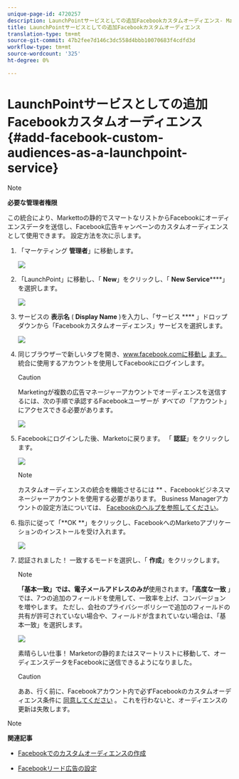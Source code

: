 ```yaml
---
unique-page-id: 4720257
description: LaunchPointサービスとしての追加Facebookカスタムオーディエンス- Marketto Docs — 製品ドキュメント
title: LaunchPointサービスとしての追加Facebookカスタムオーディエンス
translation-type: tm+mt
source-git-commit: 47b2fee7d146c3dc558d4bbb10070683f4cdfd3d
workflow-type: tm+mt
source-wordcount: '325'
ht-degree: 0%

---
```



# LaunchPointサービスとしての追加Facebookカスタムオーディエンス {#add-facebook-custom-audiences-as-a-launchpoint-service}

>[!NOTE]
>
>**必要な管理者権限**

この統合により、Markettoの静的でスマートなリストからFacebookにオーディエンスデータを送信し、Facebook広告キャンペーンのカスタムオーディエンスとして使用できます。 設定方法を次に示します。

1. 「マーケティング **管理者**」に移動します。

   ![](assets/image2016-11-29-10-3a50-3a29.png)

1. 「LaunchPoint」に移動し、「 **New**」をクリックし、「 **New Service******」を選択します。

   ![](assets/image2016-11-29-10-3a51-3a11.png)

1. サービスの **表示名** ( **Display Name** )を入力し、「サービス **** 」ドロップダウンから「Facebookカスタムオーディエンス」サービスを選択します。

   ![](assets/image2016-11-29-12-3a51-3a8.png)

1. 同じブラウザーで新しいタブを開き、www.facebook.comに移動し [ます。](http://www.facebook.com./) 統合に使用するアカウントを使用してFacebookにログインします。

   >[!CAUTION]
   >
   >Marketingが複数の広告マネージャーアカウントでオーディエンスを送信するには、次の手順で承認するFacebookユーザーが *すべての* 「アカウント」にアクセスできる必要があります。

   ![](assets/image2016-11-29-10-3a52-3a29.png)

1. Facebookにログインした後、Marketoに戻ります。 「 **認証**」をクリックします。

   ![](assets/fb-custom-authorize-hand.png)

   >[!NOTE]
   >
   >カスタムオーディエンスの統合を機能させるには ** 、Facebookビジネスマネージャーアカウントを使用する必要があります。 Business Managerアカウントの設定方法については、 [Facebookのヘルプを参照してください](https://www.facebook.com/business/help/1710077379203657)。

1. 指示に従って「**OK **」をクリックし、FacebookへのMarketoアプリケーションのインストールを受け入れます。

   ![](assets/image2016-11-29-10-3a56-3a3.png)

1. 認証されました！ 一致するモードを選択し、「 **作成**」をクリックします。

   >[!NOTE]
   >
   >**「基本一致」では、電子メールアドレスのみが**&#x200B;使用されます。**「高度な一致** 」では、7つの追加のフィールドを使用して、一致率を上げ、コンバージョンを増やします。 ただし、会社のプライバシーポリシーで追加のフィールドの共有が許可されていない場合や、フィールドが含まれていない場合は、「基本一致」を選択します。

   ![](assets/fb-custom-adv-matching-hands.png)

   素晴らしい仕事！ Marketorの静的またはスマートリストに移動して、オーディエンスデータをFacebookに送信できるようになりました。

   >[!CAUTION]
   >
   >ああ、行く前に、Facebookアカウント内で必ずFacebookのカスタムオーディエンス条件に [同意してください](https://www.facebook.com/ads/manage/customaudiences/tos.php) 。 これを行わないと、オーディエンスの更新は失敗します。

>[!NOTE]
>
>**関連記事**
>
>* [Facebookでのカスタムオーディエンスの作成](../../../product-docs/demand-generation/facebook/create-a-custom-audience-in-facebook.md)
   >
   >
* [Facebookリード広告の設定](../../../product-docs/demand-generation/facebook/set-up-facebook-lead-ads.md)

>




